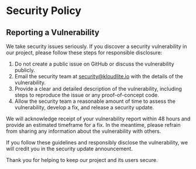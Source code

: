 # Security Policy


## Reporting a Vulnerability

We take security issues seriously. If you discover a security vulnerability in our project, please follow these steps for responsible disclosure:

1. Do not create a public issue on GitHub or discuss the vulnerability publicly.
2. Email the security team at security@kloudlite.io with the details of the vulnerability.
3. Provide a clear and detailed description of the vulnerability, including steps to reproduce the issue or any proof-of-concept code.
4. Allow the security team a reasonable amount of time to assess the vulnerability, develop a fix, and release a security update.

We will acknowledge receipt of your vulnerability report within 48 hours and provide an estimated timeframe for a fix. In the meantime, please refrain from sharing any information about the vulnerability with others.

If you follow these guidelines and responsibly disclose the vulnerability, we will credit you in the security update announcement.

Thank you for helping to keep our project and its users secure.
